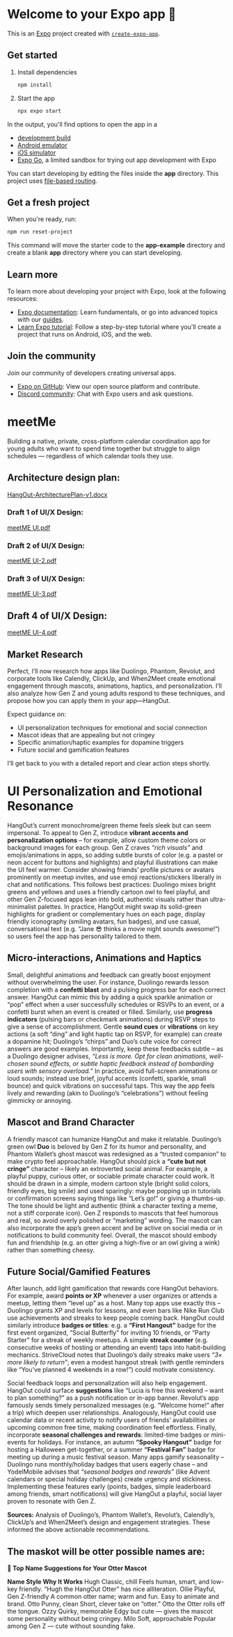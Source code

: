 # Welcome to your Expo app 👋

This is an [Expo](https://expo.dev) project created with [`create-expo-app`](https://www.npmjs.com/package/create-expo-app).

## Get started

1. Install dependencies

   ```bash
   npm install
   ```

2. Start the app

   ```bash
   npx expo start
   ```

In the output, you'll find options to open the app in a

- [development build](https://docs.expo.dev/develop/development-builds/introduction/)
- [Android emulator](https://docs.expo.dev/workflow/android-studio-emulator/)
- [iOS simulator](https://docs.expo.dev/workflow/ios-simulator/)
- [Expo Go](https://expo.dev/go), a limited sandbox for trying out app development with Expo

You can start developing by editing the files inside the **app** directory. This project uses [file-based routing](https://docs.expo.dev/router/introduction).

## Get a fresh project

When you're ready, run:

```bash
npm run reset-project
```

This command will move the starter code to the **app-example** directory and create a blank **app** directory where you can start developing.

## Learn more

To learn more about developing your project with Expo, look at the following resources:

- [Expo documentation](https://docs.expo.dev/): Learn fundamentals, or go into advanced topics with our [guides](https://docs.expo.dev/guides).
- [Learn Expo tutorial](https://docs.expo.dev/tutorial/introduction/): Follow a step-by-step tutorial where you'll create a project that runs on Android, iOS, and the web.

## Join the community

Join our community of developers creating universal apps.

- [Expo on GitHub](https://github.com/expo/expo): View our open source platform and contribute.
- [Discord community](https://chat.expo.dev): Chat with Expo users and ask questions.
# meetMe
Building a native, private, cross-platform calendar coordination app for young adults who want to spend time together but struggle to align schedules — regardless of which calendar tools they use.

## Architecture design plan:
[HangOut-ArchitecturePlan-v1.docx](https://github.com/user-attachments/files/21382845/HangOut-ArchitecturePlan-v1.docx)

### Draft 1 of UI/X Design:
[meetME UI.pdf](https://github.com/user-attachments/files/21382872/meetME.UI.pdf)

### Draft 2 of UI/X Design:
[meetME UI-2.pdf](https://github.com/user-attachments/files/21382874/meetME.UI-2.pdf)

### Draft 3 of UI/X Design:
[meetME UI-3.pdf](https://github.com/user-attachments/files/21382885/meetME.UI-3.pdf)

## Draft 4 of UI/X Design:
[meetME UI-4.pdf](https://github.com/user-attachments/files/21382858/meetME.UI-4.pdf)


## Market Research 
Perfect, I’ll now research how apps like Duolingo, Phantom, Revolut, and corporate tools like Calendly, ClickUp, and When2Meet create emotional engagement through mascots, animations, haptics, and personalization. I’ll also analyze how Gen Z and young adults respond to these techniques, and propose how you can apply them in your app—HangOut.

Expect guidance on:

* UI personalization techniques for emotional and social connection
* Mascot ideas that are appealing but not cringey
* Specific animation/haptic examples for dopamine triggers
* Future social and gamification features

I’ll get back to you with a detailed report and clear action steps shortly.


# UI Personalization and Emotional Resonance

HangOut’s current monochrome/green theme feels sleek but can seem impersonal.  To appeal to Gen Z, introduce **vibrant accents and personalization options** – for example, allow custom theme colors or background images for each group. Gen Z craves *“rich visuals”* and emojis/animations in apps, so adding subtle bursts of color (e.g. a pastel or neon accent for buttons and highlights) and playful illustrations can make the UI feel warmer.  Consider showing friends’ profile pictures or avatars prominently on meetup invites, and use emoji reactions/stickers liberally in chat and notifications.  This follows best practices: Duolingo mixes bright greens and yellows and uses a friendly cartoon owl to feel playful, and other Gen Z-focused apps lean into bold, authentic visuals rather than ultra-minimalist palettes.  In practice, HangOut might swap its solid-green highlights for gradient or complementary hues on each page, display friendly iconography (smiling avatars, fun badges), and use casual, conversational text (e.g. “Jane 😎 thinks a movie night sounds awesome!”) so users feel the app has personality tailored to them.

## Micro-interactions, Animations and Haptics

Small, delightful animations and feedback can greatly boost enjoyment without overwhelming the user.  For instance, Duolingo rewards lesson completion with a **confetti blast** and a pulsing progress bar for each correct answer.  HangOut can mimic this by adding a quick sparkle animation or “pop” effect when a user successfully schedules or RSVPs to an event, or a confetti burst when an event is created or filled.  Similarly, use **progress indicators** (pulsing bars or checkmark animations) during RSVP steps to give a sense of accomplishment.  Gentle **sound cues** or **vibrations** on key actions (a soft “ding” and light haptic tap on RSVP, for example) can create a dopamine hit; Duolingo’s “chirps” and Duo’s cute voice for correct answers are good examples.  Importantly, keep these feedbacks subtle – as a Duolingo designer advises, *“Less is more. Opt for clean animations, well-chosen sound effects, or subtle haptic feedback instead of bombarding users with sensory overload.”*  In practice, avoid full-screen animations or loud sounds; instead use brief, joyful accents (confetti, sparkle, small bounce) and quick vibrations on successful taps. This way the app feels lively and rewarding (akin to Duolingo’s “celebrations”) without feeling gimmicky or annoying.

## Mascot and Brand Character

A friendly mascot can humanize HangOut and make it relatable.  Duolingo’s green owl **Duo** is beloved by Gen Z for its humor and personality, and Phantom Wallet’s ghost mascot was redesigned as a “trusted companion” to make crypto feel approachable.  HangOut should pick a **“cute but not cringe”** character – likely an extroverted social animal.  For example, a playful puppy, curious otter, or sociable primate character could work.  It should be drawn in a simple, modern cartoon style (bright solid colors, friendly eyes, big smile) and used sparingly: maybe popping up in tutorials or confirmation screens saying things like “Let’s go!” or giving a thumbs-up.  The tone should be light and authentic (think a character texting a meme, not a stiff corporate icon).  Gen Z responds to mascots that feel humorous and real, so avoid overly polished or “marketing” wording.  The mascot can also incorporate the app’s green accent and be active on social media or in notifications to build community feel. Overall, the mascot should embody fun and friendship (e.g. an otter giving a high-five or an owl giving a wink) rather than something cheesy.

## Future Social/Gamified Features

After launch, add light gamification that rewards core HangOut behaviors.  For example, award **points or XP** whenever a user organizes or attends a meetup, letting them “level up” as a host.  Many top apps use exactly this – Duolingo grants XP and levels for lessons, and even bars like Nike Run Club use achievements and streaks to keep people coming back.  HangOut could similarly introduce **badges or titles**: e.g. a **“First Hangout”** badge for the first event organized, “Social Butterfly” for inviting 10 friends, or “Party Starter” for a streak of weekly meetups.  A simple **streak counter** (e.g. consecutive weeks of hosting or attending an event) taps into habit-building mechanics.  StriveCloud notes that Duolingo’s daily streaks make users *“3× more likely to return”*; even a modest hangout streak (with gentle reminders like “You’ve planned 4 weekends in a row!”) could motivate consistency.

Social feedback loops and personalization will also help engagement.  HangOut could surface **suggestions** like “Lucia is free this weekend – want to plan something?” as a push notification or in-app banner.  Revolut’s app famously sends timely personalized messages (e.g. “Welcome home!” after a trip) which deepen user relationships.  Analogously, HangOut could use calendar data or recent activity to notify users of friends’ availabilities or upcoming common free time, making coordination feel effortless.  Finally, incorporate **seasonal challenges and rewards**: limited-time badges or mini-events for holidays.  For instance, an autumn **“Spooky Hangout”** badge for hosting a Halloween get-together, or a summer **“Festival Fan”** badge for meeting up during a music festival season.  Many apps gamify seasonality – Duolingo runs monthly/holiday badges that users eagerly chase – and YodelMobile advises that *“seasonal badges and rewards”* (like Advent calendars or special holiday challenges) create urgency and stickiness.  Implementing these features early (points, badges, simple leaderboard among friends, smart notifications) will give HangOut a playful, social layer proven to resonate with Gen Z.

**Sources:** Analysis of Duolingo’s, Phantom Wallet’s, Revolut’s, Calendly’s, ClickUp’s and When2Meet’s design and engagement strategies. These informed the above actionable recommendations.

## The maskot will be otter possible names are:
**🦦 Top Name Suggestions for Your Otter Mascot**

**Name	Style	Why It Works**
Hugh	Classic, chill	Feels human, smart, and low-key friendly. “Hugh the HangOut Otter” has nice alliteration.
Ollie	Playful, Gen Z-friendly	A common otter name; warm and fun. Easy to animate and brand.
Otto	Punny, clean	Short, clever take on “otter.” Otto the Otter rolls off the tongue.
Ozzy	Quirky, memorable	Edgy but cute — gives the mascot some personality without being cringey.
Milo	Soft, approachable	Popular among Gen Z — cute without sounding fake.


